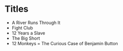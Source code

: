 # Titles

- A River Runs Through It
- Fight Club
- 12 Years a Slave
- The Big Short
- 12 Monkeys
= The Curious Case of Benjamin Button
